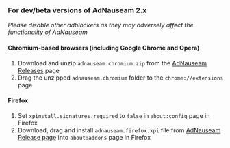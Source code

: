 ### For dev/beta versions of AdNauseam 2.x

_Please disable other adblockers as they may adversely affect the functionality of AdNauseam_

#### Chromium-based browsers (including Google Chrome and Opera)
1. Download and unzip ``adnauseam.chromium.zip`` from the [AdNauseam Releases](https://github.com/dhowe/AdNauseam/releases) page
2. Drag the unzipped ``adnauseam.chromium`` folder to the ``chrome://extensions`` page

#### Firefox
1. Set ``xpinstall.signatures.required`` to ``false`` in ``about:config`` page in Firefox
2. Download, drag and install ``adnauseam.firefox.xpi`` file from [AdNauseam Release page](https://github.com/dhowe/AdNauseam/releases) into ``about:addons`` page in Firefox
